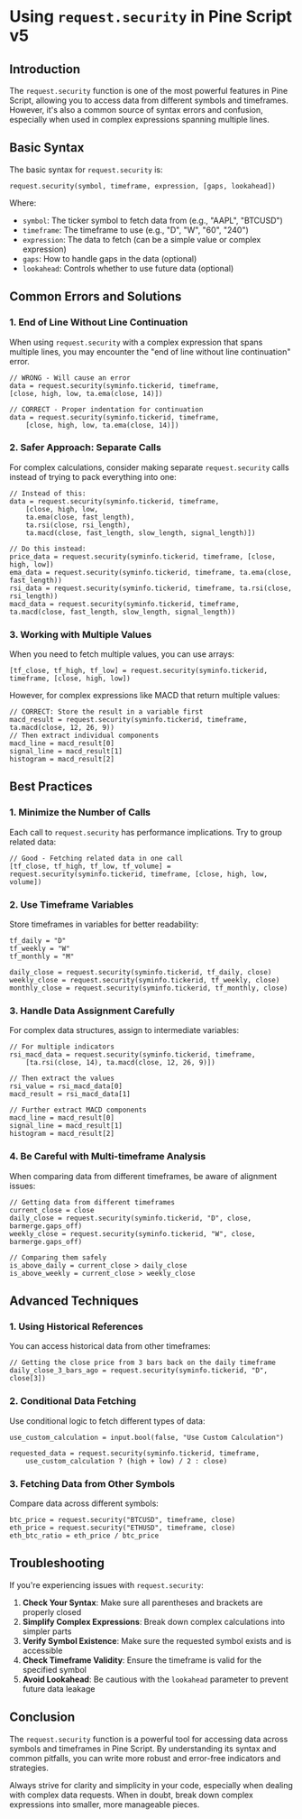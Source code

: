 
# Using `request.security` in Pine Script v5

## Introduction

The `request.security` function is one of the most powerful features in Pine Script, allowing you to access data from different symbols and timeframes. However, it's also a common source of syntax errors and confusion, especially when used in complex expressions spanning multiple lines.

## Basic Syntax

The basic syntax for `request.security` is:

```pine
request.security(symbol, timeframe, expression, [gaps, lookahead])
```

Where:
- `symbol`: The ticker symbol to fetch data from (e.g., "AAPL", "BTCUSD")
- `timeframe`: The timeframe to use (e.g., "D", "W", "60", "240")
- `expression`: The data to fetch (can be a simple value or complex expression)
- `gaps`: How to handle gaps in the data (optional)
- `lookahead`: Controls whether to use future data (optional)

## Common Errors and Solutions

### 1. End of Line Without Line Continuation

When using `request.security` with a complex expression that spans multiple lines, you may encounter the "end of line without line continuation" error.

```pine
// WRONG - Will cause an error
data = request.security(syminfo.tickerid, timeframe,
[close, high, low, ta.ema(close, 14)])

// CORRECT - Proper indentation for continuation
data = request.security(syminfo.tickerid, timeframe,
    [close, high, low, ta.ema(close, 14)])
```

### 2. Safer Approach: Separate Calls

For complex calculations, consider making separate `request.security` calls instead of trying to pack everything into one:

```pine
// Instead of this:
data = request.security(syminfo.tickerid, timeframe,
    [close, high, low, 
    ta.ema(close, fast_length), 
    ta.rsi(close, rsi_length),
    ta.macd(close, fast_length, slow_length, signal_length)])

// Do this instead:
price_data = request.security(syminfo.tickerid, timeframe, [close, high, low])
ema_data = request.security(syminfo.tickerid, timeframe, ta.ema(close, fast_length))
rsi_data = request.security(syminfo.tickerid, timeframe, ta.rsi(close, rsi_length))
macd_data = request.security(syminfo.tickerid, timeframe, ta.macd(close, fast_length, slow_length, signal_length))
```

### 3. Working with Multiple Values

When you need to fetch multiple values, you can use arrays:

```pine
[tf_close, tf_high, tf_low] = request.security(syminfo.tickerid, timeframe, [close, high, low])
```

However, for complex expressions like MACD that return multiple values:

```pine
// CORRECT: Store the result in a variable first
macd_result = request.security(syminfo.tickerid, timeframe, ta.macd(close, 12, 26, 9))
// Then extract individual components
macd_line = macd_result[0]
signal_line = macd_result[1]
histogram = macd_result[2]
```

## Best Practices

### 1. Minimize the Number of Calls

Each call to `request.security` has performance implications. Try to group related data:

```pine
// Good - Fetching related data in one call
[tf_close, tf_high, tf_low, tf_volume] = request.security(syminfo.tickerid, timeframe, [close, high, low, volume])
```

### 2. Use Timeframe Variables

Store timeframes in variables for better readability:

```pine
tf_daily = "D"
tf_weekly = "W"
tf_monthly = "M"

daily_close = request.security(syminfo.tickerid, tf_daily, close)
weekly_close = request.security(syminfo.tickerid, tf_weekly, close)
monthly_close = request.security(syminfo.tickerid, tf_monthly, close)
```

### 3. Handle Data Assignment Carefully

For complex data structures, assign to intermediate variables:

```pine
// For multiple indicators
rsi_macd_data = request.security(syminfo.tickerid, timeframe, 
    [ta.rsi(close, 14), ta.macd(close, 12, 26, 9)])

// Then extract the values
rsi_value = rsi_macd_data[0]
macd_result = rsi_macd_data[1]

// Further extract MACD components
macd_line = macd_result[0]
signal_line = macd_result[1]
histogram = macd_result[2]
```

### 4. Be Careful with Multi-timeframe Analysis

When comparing data from different timeframes, be aware of alignment issues:

```pine
// Getting data from different timeframes
current_close = close
daily_close = request.security(syminfo.tickerid, "D", close, barmerge.gaps_off)
weekly_close = request.security(syminfo.tickerid, "W", close, barmerge.gaps_off)

// Comparing them safely
is_above_daily = current_close > daily_close
is_above_weekly = current_close > weekly_close
```

## Advanced Techniques

### 1. Using Historical References

You can access historical data from other timeframes:

```pine
// Getting the close price from 3 bars back on the daily timeframe
daily_close_3_bars_ago = request.security(syminfo.tickerid, "D", close[3])
```

### 2. Conditional Data Fetching

Use conditional logic to fetch different types of data:

```pine
use_custom_calculation = input.bool(false, "Use Custom Calculation")

requested_data = request.security(syminfo.tickerid, timeframe,
    use_custom_calculation ? (high + low) / 2 : close)
```

### 3. Fetching Data from Other Symbols

Compare data across different symbols:

```pine
btc_price = request.security("BTCUSD", timeframe, close)
eth_price = request.security("ETHUSD", timeframe, close)
eth_btc_ratio = eth_price / btc_price
```

## Troubleshooting

If you're experiencing issues with `request.security`:

1. **Check Your Syntax**: Make sure all parentheses and brackets are properly closed
2. **Simplify Complex Expressions**: Break down complex calculations into simpler parts
3. **Verify Symbol Existence**: Make sure the requested symbol exists and is accessible
4. **Check Timeframe Validity**: Ensure the timeframe is valid for the specified symbol
5. **Avoid Lookahead**: Be cautious with the `lookahead` parameter to prevent future data leakage

## Conclusion

The `request.security` function is a powerful tool for accessing data across symbols and timeframes in Pine Script. By understanding its syntax and common pitfalls, you can write more robust and error-free indicators and strategies.

Always strive for clarity and simplicity in your code, especially when dealing with complex data requests. When in doubt, break down complex expressions into smaller, more manageable pieces.
